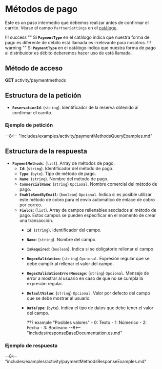 # Métodos de pago

Este es un paso intermedio que debemos realizar antes de confirmar el carrito. Véase el campo ``PartnerSettings`` en el [catálogo](catalog.md).

!!! success ""
    Si **``PaymentType``** en el catálogo indica que nuestra forma de pago es diferente de débito está llamada es irrelevante para nosotros.
!!! warning ""
    Si **``PaymentType``** en el catálogo indica que nuestra forma de pago al distribuidor es débito deberemos hacer uso de está llamada.

## Método de acceso

**GET** activity/paymentmethods

## Estructura de la petición

- **`ReservationId`**: (``string``). Identificador de la reserva obtenido al confirmar el carrito.

### Ejemplo de petición

--8<-- "includes/examples/activity/paymentMethodsQueryExamples.md"

## Estructura de la respuesta

- **`PaymentMethods`**: (``list``). Array de métodos de pago.
  - **`Id`**: (``string``). Identificador del método de pago.
  - **`Type`**: (``byte``). Tipo de método de pago.
  - **`Name`**: (``string``). Nombre del método de pago.
  - **`CommercialName`**: (``string``) ``Opcional``. Nombre comercial del método de pago.
  - **`EnableSendByEmail`**: (``boolean``) ``Opcional``. Indica si es posible utilizar este método de cobro para el envío automático de enlace de cobro por correo.
  - **`Fields`**: (``list``). Array de campos rellenables asociados al método de pago. Estos campos se pueden especificar en el momento de crear una transacción.
    - **`Id`**: (``string``). Identificador del campo.
    - **`Name`**: (``string``). Nombre del campo.
    - **`IsRequired`**: (``boolean``). Indica si se obligatorio rellenar el campo. 
    - **`RegexValidation`**: (``string``) ``Opcional``. Expresión regular que se debe cumplir al rellenar el valor del campo.
    - **`RegexValidationErrorMessage`**: (``string``) ``Opcional``. Mensaje de error a mostrar al usuario en caso de que no se cumpla la expresión regular.
    - **`DefaultValue`**: (``string``) ``Opcional``. Valor por defecto del campo que se debe mostrar al usuario.
    - **`DataType`**: (``byte``). Indica el tipo de datos que debe tener el valor del campo.

        ??? example "Posibles valores"
            - 0: Texto
            - 1: Númerico
            - 2: Fecha
            - 3: Booleano
--8<-- "includes/responseBaseDocumentation.es.md"

### Ejemplo de respuesta

--8<-- "includes/examples/activity/paymentMethodsResponseExamples.md"
